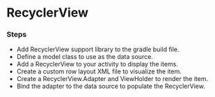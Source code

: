 # RecyclerView #


### Steps ###

* Add RecyclerView support library to the gradle build file. 
* Define a model class to use as the data source.
* Add a RecyclerView to your activity to display the items.
* Create a custom row layout XML file to visualize the item.
* Create a RecyclerView.Adapter and ViewHolder to render the item.
* Bind the adapter to the data source to populate the RecyclerView.
